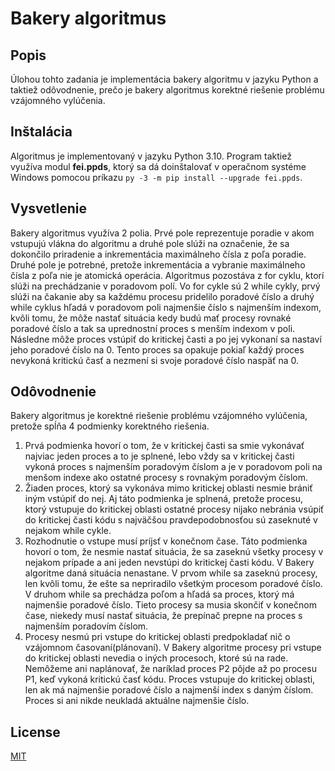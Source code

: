 # Bakery algoritmus

## Popis

Úlohou tohto zadania je implementácia bakery algoritmu v jazyku Python a taktiež odôvodnenie, prečo je bakery
algoritmus korektné riešenie problému vzájomného vylúčenia.

## Inštalácia

Algoritmus je implementovaný v jazyku Python 3.10. Program taktiež využíva modul **fei.ppds**, ktorý sa dá doinštalovať
v operačnom systéme Windows pomocou príkazu ```py -3 -m pip install --upgrade fei.ppds```.

## Vysvetlenie 

Bakery algoritmus využíva 2 polia. Prvé pole reprezentuje poradie v akom vstupujú vlákna do algoritmu a druhé pole slúži 
na označenie, že sa dokončilo priradenie a inkrementácia maximálneho čísla z poľa poradie. Druhé pole je potrebné, pretože
inkrementácia a vybranie maximálneho čísla z poľa nie je atomická operácia. Algoritmus pozostáva z for cyklu, ktorí slúži 
na prechádzanie v poradovom polí. Vo for cykle sú 2 while cykly, prvý slúži na čakanie aby sa každému procesu pridelilo
poradové číslo a druhý while cyklus hľadá v poradovom poli najmenšie číslo s najmenším indexom, kvôli tomu, že môže nastať 
situácia kedy budú mať procesy rovnaké poradové číslo a tak sa uprednostní proces s menším indexom v poli. Následne môže proces 
vstúpiť do kritickej časti a po jej vykonaní sa nastaví jeho poradové číslo na 0. Tento proces sa opakuje pokiaľ každý proces
nevykoná kritickú časť a nezmení si svoje poradové číslo naspäť na 0.

## Odôvodnenie

Bakery algoritmus je korektné riešenie problému vzájomného vylúčenia, pretože spĺňa 4 podmienky korektného riešenia. 
1. Prvá podmienka hovorí o tom, že v kritickej časti sa smie vykonávať najviac jeden proces a to je splnené, lebo vždy sa v 
kritickej časti vykoná proces s najmenším poradovým číslom a je v poradovom poli na menšom indexe ako ostatné procesy s 
rovnakým poradovým číslom.
2. Žiaden proces, ktorý sa vykonáva mimo kritickej oblasti nesmie brániť iným vstúpiť do nej. Aj táto podmienka je splnená,
pretože procesu, ktorý vstupuje do kritickej oblasti ostatné procesy nijako nebránia vsúpiť do kritickej časti kódu s najväčšou 
pravdepodobnosťou sú zaseknuté v nejakom while cykle.
3. Rozhodnutie o vstupe musí príjsť v konečnom čase. Táto podmienka hovorí o tom, že nesmie nastať situácia, že sa zaseknú 
všetky procesy v nejakom prípade a ani jeden nevstúpi do kritickej časti kódu. V Bakery algoritme daná situácia nenastane. 
V prvom while sa zaseknú procesy, len kvôli tomu, že ešte sa nepriradilo všetkým procesom poradové číslo. V druhom while 
sa prechádza poľom a hľadá sa proces, ktorý má najmenšie poradové číslo. Tieto procesy sa musia skončiť v konečnom čase, 
niekedy musí nastať situácia, že prepínač prepne na proces s najmenším poradovím číslom.
4. Procesy nesmú pri vstupe do kritickej oblasti predpokladať nič o vzájomnom časovaní(plánovaní). V Bakery algoritme
procesy pri vstupe do kritickej oblasti nevedia o iných procesoch, ktoré sú na rade. Nemôžeme ani naplánovať, že 
naríklad proces P2 pôjde až po procesu P1, keď vykoná kritickú časť kódu. Proces vstupuje do kritickej oblasti, len ak má 
najmenšie poradové číslo a najmenší index s daným číslom. Proces si ani nikde neukladá aktuálne najmenšie číslo.  

## License

[MIT](https://choosealicense.com/licenses/mit/)
